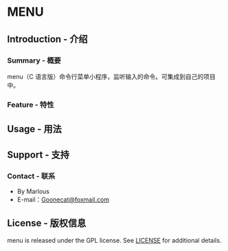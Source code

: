 # MENU
## Introduction - 介绍
### Summary - 概要
menu（C 语言版）命令行菜单小程序，监听输入的命令。可集成到自己的项目中。 

### Feature - 特性


## Usage - 用法


## Support - 支持
### Contact - 联系
- By Marlous
- E-mail：Goonecat@foxmail.com

## License - 版权信息
menu is released under the GPL license. See [LICENSE](https://github.com/Marlous/menu/blob/master/LICENSE) for additional details.